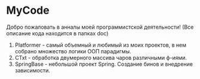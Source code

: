 # MyCode
Добро пожаловать в анналы моей программистской деятельности! (Все описание кода находится в папках doc)
1. Platformer - самый объемный и любимый из моих проектов, в нем собрано множество логики ООП парадигмы.
2. СTxt - обработка двумерного массива чаров различными ф-иями.
3. SpringBase - небольшой проект Spring. Создание бинов и внедрение зависимости.
